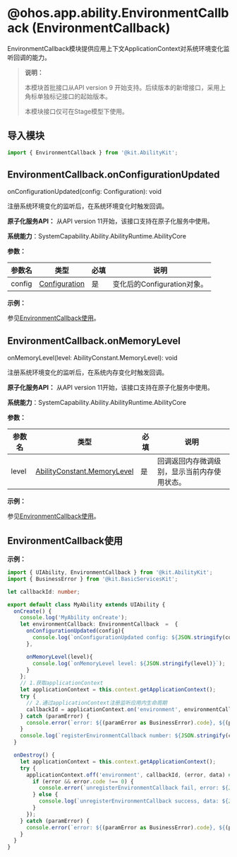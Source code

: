# @ohos.app.ability.EnvironmentCallback (EnvironmentCallback)

EnvironmentCallback模块提供应用上下文ApplicationContext对系统环境变化监听回调的能力。

> **说明：**
> 
> 本模块首批接口从API version 9 开始支持。后续版本的新增接口，采用上角标单独标记接口的起始版本。
>
> 本模块接口仅可在Stage模型下使用。


## 导入模块

```ts
import { EnvironmentCallback } from '@kit.AbilityKit';
```


## EnvironmentCallback.onConfigurationUpdated

onConfigurationUpdated(config: Configuration): void

注册系统环境变化的监听后，在系统环境变化时触发回调。

**原子化服务API：** 从API version 11开始，该接口支持在原子化服务中使用。

**系统能力**：SystemCapability.Ability.AbilityRuntime.AbilityCore

**参数：**

  | 参数名 | 类型 | 必填 | 说明 | 
  | -------- | -------- | -------- | -------- |
  | config | [Configuration](js-apis-app-ability-configuration.md) | 是 | 变化后的Configuration对象。 |

**示例：**

参见[EnvironmentCallback使用](#environmentcallback使用)。

## EnvironmentCallback.onMemoryLevel

onMemoryLevel(level: AbilityConstant.MemoryLevel): void

注册系统环境变化的监听后，在系统内存变化时触发回调。

**原子化服务API：** 从API version 11开始，该接口支持在原子化服务中使用。

**系统能力**：SystemCapability.Ability.AbilityRuntime.AbilityCore

**参数：**

  | 参数名 | 类型 | 必填 | 说明 | 
  | -------- | -------- | -------- | -------- |
  | level | [AbilityConstant.MemoryLevel](js-apis-app-ability-abilityConstant.md#abilityconstantmemorylevel) | 是 | 回调返回内存微调级别，显示当前内存使用状态。|

**示例：**

参见[EnvironmentCallback使用](#environmentcallback使用)。

## EnvironmentCallback使用

**示例：**

```ts
import { UIAbility, EnvironmentCallback } from '@kit.AbilityKit';
import { BusinessError } from '@kit.BasicServicesKit';

let callbackId: number;

export default class MyAbility extends UIAbility {
  onCreate() {
    console.log('MyAbility onCreate');
    let environmentCallback: EnvironmentCallback  =  {
      onConfigurationUpdated(config){
        console.log(`onConfigurationUpdated config: ${JSON.stringify(config)}`);
      },

      onMemoryLevel(level){
        console.log(`onMemoryLevel level: ${JSON.stringify(level)}`);
      }
    };
    // 1.获取applicationContext
    let applicationContext = this.context.getApplicationContext();
    try {
      // 2.通过applicationContext注册监听应用内生命周期
      callbackId = applicationContext.on('environment', environmentCallback);
    } catch (paramError) {
      console.error(`error: ${(paramError as BusinessError).code}, ${(paramError as BusinessError).message}`);
    }
    console.log(`registerEnvironmentCallback number: ${JSON.stringify(callbackId)}`);
  }

  onDestroy() {
    let applicationContext = this.context.getApplicationContext();
    try {
      applicationContext.off('environment', callbackId, (error, data) => {
        if (error && error.code !== 0) {
          console.error(`unregisterEnvironmentCallback fail, error: ${JSON.stringify(error)}`);
        } else {
          console.log(`unregisterEnvironmentCallback success, data: ${JSON.stringify(data)}`);
        }
      });
    } catch (paramError) {
      console.error(`error: ${(paramError as BusinessError).code}, ${(paramError as BusinessError).message}`);
    }
  }
}
```